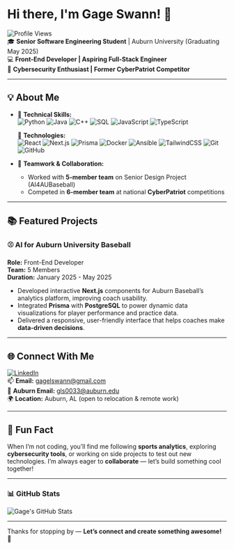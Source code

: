# Hi there, I'm Gage Swann! 👋

![Profile Views](https://komarev.com/ghpvc/?username=GageSwann&color=blue)  
🎓 **Senior Software Engineering Student** | Auburn University (Graduating May 2025)  
💻 **Front-End Developer | Aspiring Full-Stack Engineer**  
🔐 **Cybersecurity Enthusiast | Former CyberPatriot Competitor**

---

## 💡 About Me

- 🔧 **Technical Skills:**  
    ![Python](https://img.shields.io/badge/Python-3776AB?style=flat-square&logo=python&logoColor=white)
    ![Java](https://img.shields.io/badge/Java-007396?style=flat-square&logo=java&logoColor=white)
    ![C++](https://img.shields.io/badge/C++-00599C?style=flat-square&logo=cplusplus&logoColor=white)
    ![SQL](https://img.shields.io/badge/SQL-4479A1?style=flat-square&logo=postgresql&logoColor=white)
    ![JavaScript](https://img.shields.io/badge/JavaScript-F7DF1E?style=flat-square&logo=javascript&logoColor=black)
    ![TypeScript](https://img.shields.io/badge/TypeScript-007ACC?style=flat-square&logo=typescript&logoColor=white)

    🚀 **Technologies:**  
    ![React](https://img.shields.io/badge/React-61DAFB?style=flat-square&logo=react&logoColor=black)
    ![Next.js](https://img.shields.io/badge/Next.js-000000?style=flat-square&logo=nextdotjs&logoColor=white)
    ![Prisma](https://img.shields.io/badge/Prisma-2D3748?style=flat-square&logo=prisma&logoColor=white)
    ![Docker](https://img.shields.io/badge/Docker-2496ED?style=flat-square&logo=docker&logoColor=white)
    ![Ansible](https://img.shields.io/badge/Ansible-000000?style=flat-square&logo=ansible&logoColor=white)
    ![TailwindCSS](https://img.shields.io/badge/TailwindCSS-38B2AC?style=flat-square&logo=tailwindcss&logoColor=white)
    ![Git](https://img.shields.io/badge/Git-F05032?style=flat-square&logo=git&logoColor=white)
    ![GitHub](https://img.shields.io/badge/GitHub-181717?style=flat-square&logo=github&logoColor=white)

- 🤝 **Teamwork & Collaboration:**  
    - Worked with **5-member team** on Senior Design Project (AI4AUBaseball)
    - Competed in **6-member team** at national **CyberPatriot** competitions

---

## 📚 Featured Projects

### ⚾ AI for Auburn University Baseball  
**Role:** Front-End Developer  
**Team:** 5 Members  
**Duration:** January 2025 - May 2025  

- Developed interactive **Next.js** components for Auburn Baseball’s analytics platform, improving coach usability.
- Integrated **Prisma** with **PostgreSQL** to power dynamic data visualizations for player performance and practice data.
- Delivered a responsive, user-friendly interface that helps coaches make **data-driven decisions**.

---

## 🌐 Connect With Me

[![LinkedIn](https://img.shields.io/badge/LinkedIn-0077B5?style=flat-square&logo=linkedin&logoColor=white)](https://www.linkedin.com/in/gageswann)  
📫 **Email:** gagelswann@gmail.com  
📧 **Auburn Email:** gls0033@auburn.edu  
🌍 **Location:** Auburn, AL (open to relocation & remote work)

---

## 🚀 Fun Fact

When I’m not coding, you’ll find me following **sports analytics**, exploring **cybersecurity tools**, or working on side projects to test out new technologies. I’m always eager to **collaborate** — let’s build something cool together!

---

### 📊 GitHub Stats

![Gage's GitHub Stats](https://github-readme-stats.vercel.app/api?username=GageSwann&show_icons=true&theme=tokyonight)

---

Thanks for stopping by — **Let’s connect and create something awesome!** 🚀
